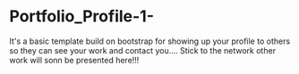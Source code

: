 # Portfolio_Profile-1-
It's a basic template build on bootstrap for showing up your profile to others so they can see your work and contact you.... Stick to the network other work will sonn be presented here!!! 

